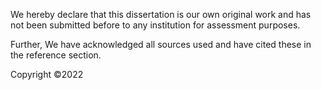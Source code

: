 We hereby declare that this dissertation is our own original work and has not been submitted before to any institution for assessment purposes.

Further, We have acknowledged all sources used and have cited these in the reference section.

Copyright ©2022
